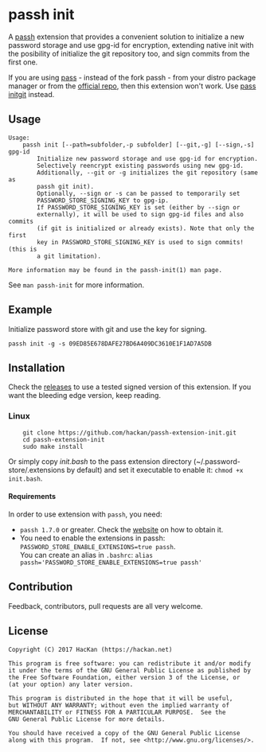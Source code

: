 # passh init

A [passh](https://github.com/HacKanCuBa/passh) extension that provides a convenient solution to initialize a new password storage and use gpg-id for encryption, extending native init with the posibility of initialize the git repository too, and sign commits from the first one.

If you are using [pass](https://passwordstore.org) - instead of the fork passh - from your distro package manager or from the [official repo](https://git.zx2c4.com/password-store), then this extension won't work. Use [pass initgit](https://github.com/hackan/pass-extension-initgit) instead.

## Usage

```
Usage:
    passh init [--path=subfolder,-p subfolder] [--git,-g] [--sign,-s] gpg-id
        Initialize new password storage and use gpg-id for encryption.
        Selectively reencrypt existing passwords using new gpg-id.
        Additionally, --git or -g initializes the git repository (same as 
        passh git init).
        Optionally, --sign or -s can be passed to temporarily set 
        PASSWORD_STORE_SIGNING_KEY to gpg-ip.
        If PASSWORD_STORE_SIGNING_KEY is set (either by --sign or 
        externally), it will be used to sign gpg-id files and also commits 
        (if git is initialized or already exists). Note that only the first 
        key in PASSWORD_STORE_SIGNING_KEY is used to sign commits! (this is
        a git limitation).
        
More information may be found in the passh-init(1) man page.
```

See `man passh-init` for more information.

## Example

Initialize password store with git and use the key for signing.

	passh init -g -s 09ED85E678DAFE27BD6A409DC3610E1F1AD7A5DB

## Installation

Check the [releases](https://github.com/HacKanCuBa/passh-extension-init/releases) to use a tested signed version of this extension. If you want the bleeding edge version, keep reading.

### Linux

		git clone https://github.com/hackan/passh-extension-init.git
		cd passh-extension-init
		sudo make install

Or simply copy *init.bash* to the pass extension directory (~/.password-store/.extensions by default) and set it executable to enable it: `chmod +x init.bash`.

#### Requirements

In order to use extension with `passh`, you need:

* `passh 1.7.0` or greater. Check the [website](https://passh.hackan.net) on how to obtain it.  
* You need to enable the extensions in passh: `PASSWORD_STORE_ENABLE_EXTENSIONS=true passh`.  
You can create an alias in `.bashrc`: `alias passh='PASSWORD_STORE_ENABLE_EXTENSIONS=true passh'`

## Contribution

Feedback, contributors, pull requests are all very welcome.

## License

    Copyright (C) 2017 HacKan (https://hackan.net)

    This program is free software: you can redistribute it and/or modify
    it under the terms of the GNU General Public License as published by
    the Free Software Foundation, either version 3 of the License, or
    (at your option) any later version.

    This program is distributed in the hope that it will be useful,
    but WITHOUT ANY WARRANTY; without even the implied warranty of
    MERCHANTABILITY or FITNESS FOR A PARTICULAR PURPOSE.  See the
    GNU General Public License for more details.

    You should have received a copy of the GNU General Public License
    along with this program.  If not, see <http://www.gnu.org/licenses/>.

